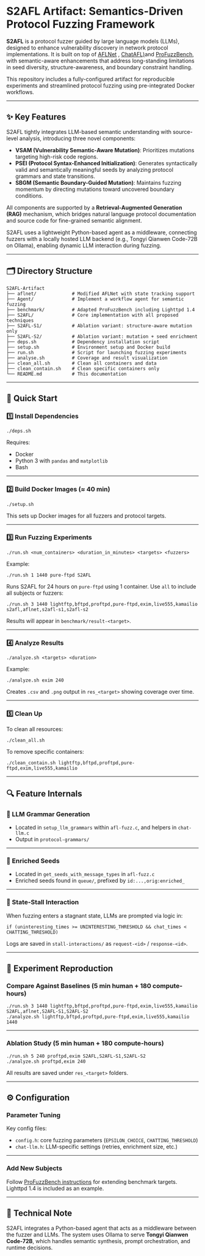 # S2AFL Artifact: Semantics-Driven Protocol Fuzzing Framework

**S2AFL** is a protocol fuzzer guided by large language models (LLMs), designed to enhance vulnerability discovery in network protocol implementations. It is built on top of [AFLNet](https://github.com/aflnet/aflnet) , [ChatAFL)](https://github.com/ChatAFLndss/ChatAFL)and [ProFuzzBench](https://github.com/profuzzbench/profuzzbench), with semantic-aware enhancements that address long-standing limitations in seed diversity, structure-awareness, and boundary constraint handling.

This repository includes a fully-configured artifact for reproducible experiments and streamlined protocol fuzzing using pre-integrated Docker workflows.

------

## ✨ Key Features

S2AFL tightly integrates LLM-based semantic understanding with source-level analysis, introducing three novel components:

- **VSAM (Vulnerability Semantic-Aware Mutation)**: Prioritizes mutations targeting high-risk code regions.
- **PSEI (Protocol Syntax-Enhanced Initialization)**: Generates syntactically valid and semantically meaningful seeds by analyzing protocol grammars and state transitions.
- **SBGM (Semantic Boundary-Guided Mutation)**: Maintains fuzzing momentum by directing mutations toward uncovered boundary conditions.

All components are supported by a **Retrieval-Augmented Generation (RAG)** mechanism, which bridges natural language protocol documentation and source code for fine-grained semantic alignment.

S2AFL uses a lightweight Python-based agent as a middleware, connecting fuzzers with a locally hosted LLM backend (e.g., Tongyi Qianwen Code-72B on Ollama), enabling dynamic LLM interaction during fuzzing.

------

## 🗂️ Directory Structure

```
S2AFL-Artifact
├── aflnet/             # Modified AFLNet with state tracking support
├── Agent/              # Implement a workflow agent for semantic fuzzing
├── benchmark/          # Adapted ProFuzzBench including Lighttpd 1.4
├── S2AFL/              # Core implementation with all proposed techniques
├── S2AFL-S1/           # Ablation variant: structure-aware mutation only
├── S2AFL-S2/           # Ablation variant: mutation + seed enrichment
├── deps.sh             # Dependency installation script
├── setup.sh            # Environment setup and Docker build
├── run.sh              # Script for launching fuzzing experiments
├── analyse.sh          # Coverage and result visualization
├── clean_all.sh        # Clean all containers and data
├── clean_contain.sh    # Clean specific containers only
└── README.md           # This documentation
```

------

## 🚀 Quick Start

### 1️⃣ Install Dependencies

```
./deps.sh
```

Requires:

- Docker
- Python 3 with `pandas` and `matplotlib`
- Bash

------

### 2️⃣ Build Docker Images (≈ 40 min)

```
./setup.sh
```

This sets up Docker images for all fuzzers and protocol targets.

------

### 3️⃣ Run Fuzzing Experiments

```
./run.sh <num_containers> <duration_in_minutes> <targets> <fuzzers>
```

Example:

```
./run.sh 1 1440 pure-ftpd S2AFL 
```

Runs S2AFL for 24 hours on `pure-ftpd` using 1 container. Use `all` to include all subjects or fuzzers:

```
./run.sh 3 1440 lightftp,bftpd,proftpd,pure-ftpd,exim,live555,kamailio s2afl,aflnet,s2afl-s1,s2afl-s2
```

Results will appear in `benchmark/result-<target>`.

------

### 4️⃣ Analyze Results

```
./analyze.sh <targets> <duration>
```

Example:

```
./analyze.sh exim 240
```

Creates `.csv` and `.png` output in `res_<target>` showing coverage over time.

------

### 5️⃣ Clean Up

To clean all resources:

```
./clean_all.sh
```

To remove specific containers:

```
./clean_contain.sh lightftp,bftpd,proftpd,pure-ftpd,exim,live555,kamailio
```

------

## 🔍 Feature Internals

### 📘 LLM Grammar Generation

- Located in `setup_llm_grammars` within `afl-fuzz.c`, and helpers in `chat-llm.c`
- Output in `protocol-grammars/`

------

### 🌱 Enriched Seeds

- Located in `get_seeds_with_message_types` in `afl-fuzz.c`
- Enriched seeds found in `queue/`, prefixed by `id:...,orig:enriched_`

------

### 📡 State-Stall Interaction

When fuzzing enters a stagnant state, LLMs are prompted via logic in:

```
if (uninteresting_times >= UNINTERESTING_THRESHOLD && chat_times < CHATTING_THRESHOLD)
```

Logs are saved in `stall-interactions/` as `request-<id>` / `response-<id>`.

------

## 🧪 Experiment Reproduction

### Compare Against Baselines (5 min human + 180 compute-hours)

```
./run.sh 3 1440 lightftp,bftpd,proftpd,pure-ftpd,exim,live555,kamailio S2AFL,aflnet,S2AFL-S1,S2AFL-S2
./analyze.sh lightftp,bftpd,proftpd,pure-ftpd,exim,live555,kamailio 1440
```

------

### Ablation Study (5 min human + 180 compute-hours)

```
./run.sh 5 240 proftpd,exim S2AFL,S2AFL-S1,S2AFL-S2
./analyze.sh proftpd,exim 240
```

All results are saved under `res_<target>` folders.

------

## ⚙️ Configuration

### Parameter Tuning

Key config files:

- `config.h`: core fuzzing parameters (`EPSILON_CHOICE`, `CHATTING_THRESHOLD`)
- `chat-llm.h`: LLM-specific settings (retries, enrichment size, etc.)

------

### Add New Subjects

Follow [ProFuzzBench instructions](https://github.com/profuzzbench/profuzzbench#1-how-do-i-extend-profuzzbench) for extending benchmark targets. Lighttpd 1.4 is included as an example.

------

## 📌 Technical Note

S2AFL integrates a Python-based agent that acts as a middleware between the fuzzer and LLMs. The system uses Ollama to serve **Tongyi Qianwen Code-72B**, which handles semantic synthesis, prompt orchestration, and runtime decisions.

